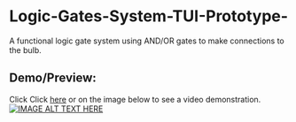 # Logic-Gates-System-TUI-Prototype-
A functional logic gate system using AND/OR gates to make connections to the bulb. 

## Demo/Preview:
Click Click [here](https://youtu.be/RbQuB3q6-HA) or on the image below to see a video demonstration. 
[![IMAGE ALT TEXT HERE](https://i.imgur.com/2CGegcg.jpg)](https://youtu.be/RbQuB3q6-HA)
